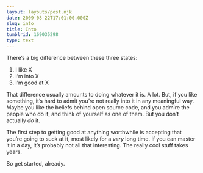 ```yaml
---
layout: layouts/post.njk
date: 2009-08-22T17:01:00.000Z
slug: into
title: Into
tumblrid: 169035298
type: text
---
```

<p>There&rsquo;s a big difference between these three states:</p>

<ol><li>I like X</li>
<li>I&rsquo;m into X</li>
<li>I&rsquo;m good at X</li>
</ol><p>That difference usually amounts to doing whatever it is.  A lot.  But, if you like something, it&rsquo;s hard to admit you&rsquo;re not really into it in any meaningful way.  Maybe you like the beliefs behind open source code, and you admire the people who do it, and think of yourself as one of them.  But you don&rsquo;t actually <em>do</em> it.</p>

<p>The first step to getting good at anything worthwhile is accepting that you&rsquo;re going to suck at it, most likely for a <em>very</em> long time.  If you can master it in a day, it&rsquo;s probably not all that interesting.  The really cool stuff takes years.</p>

<p>So get started, already.</p>
